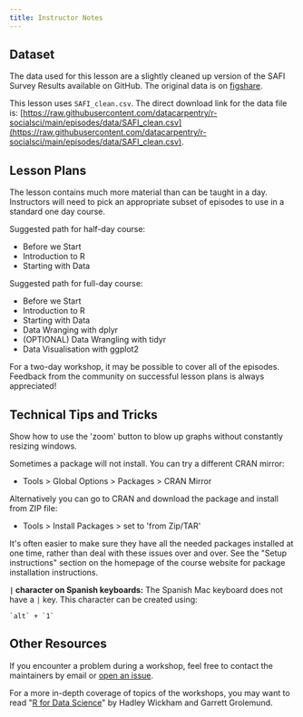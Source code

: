 ```yaml
---
title: Instructor Notes
---
```


## Dataset

The data used for this lesson are a slightly cleaned up version of the
SAFI Survey Results available on GitHub. The original data is on
[figshare](https://figshare.com/articles/dataset/SAFI_Survey_Results/6262019).

This lesson uses `SAFI_clean.csv`. The direct download link for the data file is:
[https://raw.githubusercontent.com/datacarpentry/r-socialsci/main/episodes/data/SAFI_clean.csv](https://raw.githubusercontent.com/datacarpentry/r-socialsci/main/episodes/data/SAFI_clean.csv).

## Lesson Plans

The lesson contains much more material than can be taught in a day. Instructors will 
need to pick an appropriate subset of episodes to use in a standard one day course.

Suggested path for half-day course:

- Before we Start
- Introduction to R
- Starting with Data

Suggested path for full-day course:

- Before we Start
- Introduction to R
- Starting with Data
- Data Wranging with dplyr
- (OPTIONAL) Data Wrangling with tidyr
- Data Visualisation with ggplot2

For a two-day workshop, it may be possible to cover all of the episodes. Feedback from
the community on successful lesson plans is always appreciated!

## Technical Tips and Tricks

Show how to use the 'zoom' button to blow up graphs without constantly resizing
windows.

Sometimes a package will not install. You can try a different CRAN mirror:

- Tools > Global Options > Packages > CRAN Mirror

Alternatively you can go to CRAN and download the package and install from ZIP
file:

- Tools > Install Packages > set to 'from Zip/TAR'

It's often easier to make sure they have all the needed packages installed at one
time, rather than deal with these issues over and over. See the "Setup instructions"
section on the homepage of the course website for package installation instructions.

**`|` character on Spanish keyboards:** The Spanish Mac keyboard does not have a `|` key.
This character can be created using:

```
`alt` + `1`
```

## Other Resources

If you encounter a problem during a workshop, feel free to contact the
maintainers by email or [open an
issue](https://github.com/datacarpentry/r-socialsci/issues/new).

For a more in-depth coverage of topics of the workshops, you may want to read "[R for Data Science](http://r4ds.had.co.nz/)" by Hadley Wickham and Garrett Grolemund.


